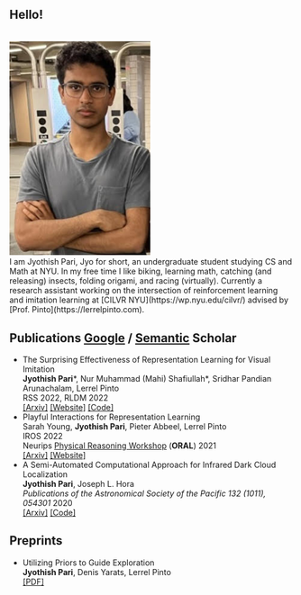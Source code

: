 ## Hello!
<br />
<img src="jyoProfile4.jpg" alt="drawing" width="250"/> 
<br />
I am Jyothish Pari, Jyo for short, an undergraduate student studying CS and Math at NYU. In my free time I like biking, learning math, catching (and releasing) insects, folding origami, and racing (virtually). Currently a research assistant working on the intersection of reinforcement learning and imitation learning at [CILVR NYU](https://wp.nyu.edu/cilvr/) advised by [Prof. Pinto](https://lerrelpinto.com). 

## Publications [Google](https://scholar.google.com/citations?user=WyIW46YAAAAJ&hl=en) / [Semantic](https://www.semanticscholar.org/author/1518270974) Scholar
+ The Surprising Effectiveness of Representation Learning for Visual Imitation \
  **Jyothish Pari***, Nur Muhammad (Mahi) Shafiullah*, Sridhar Pandian Arunachalam, Lerrel Pinto \
    RSS 2022, RLDM 2022 \
    [[Arxiv]](https://arxiv.org/abs/2112.01511) [[Website]](https://jyopari.github.io/VINN/) [[Code]](https://github.com/jyopari/VINN/tree/main)
+ Playful Interactions for Representation Learning \
  Sarah Young, **Jyothish Pari**, Pieter Abbeel, Lerrel Pinto \
  IROS 2022\
  Neurips [Physical Reasoning Workshop](https://physical-reasoning.github.io/) (**ORAL**) 2021\
  [[Arxiv]](https://arxiv.org/abs/2107.09046) [[Website]](https://sarahisyoung.github.io/play.html) 
+ A Semi-Automated Computational Approach for Infrared Dark Cloud Localization \
  **Jyothish Pari**, Joseph L. Hora \
  *Publications of the Astronomical Society of the Pacific 132 (1011), 054301* 2020 \
  [[Arxiv]](https://arxiv.org/pdf/2003.01122.pdf) [[Code]](https://github.com/jyopari/IRDC)
  
## Preprints 
+ Utilizing Priors to Guide Exploration\
**Jyothish Pari**, Denis Yarats, Lerrel Pinto\
[[PDF]](https://jyopari.github.io/guided_exploration/Guided_Exploration.pdf)
  
